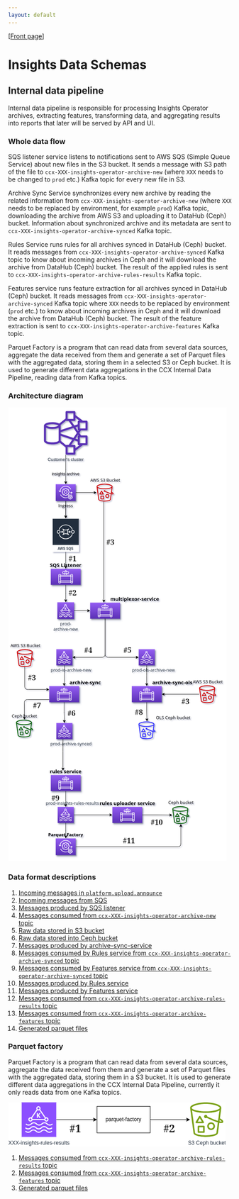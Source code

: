 ```yaml
---
layout: default
---
```

\[[Front page](index.md)\]

# Insights Data Schemas

## Internal data pipeline

Internal data pipeline is responsible for processing Insights Operator
archives, extracting features, transforming data, and aggregating results into
reports that later will be served by API and UI.

### Whole data flow

SQS listener service listens to notifications sent to AWS SQS (Simple Queue
Service) about new files in the S3 bucket. It sends a message with S3 path of
the file to `ccx-XXX-insights-operator-archive-new` (where `XXX` needs to be
changed to `prod` etc.) Kafka topic for every new file in S3.

Archive Sync Service synchronizes every new archive by reading the related
information from `ccx-XXX-insights-operator-archive-new` (where `XXX` needs to
be replaced by environment, for example `prod`) Kafka topic, downloading the
archive from AWS S3 and uploading it to DataHub (Ceph) bucket. Information
about synchronized archive and its metadata are sent to
`ccx-XXX-insights-operator-archive-synced` Kafka topic.

Rules Service runs rules for all archives synced in DataHub (Ceph) bucket. It
reads messages from `ccx-XXX-insights-operator-archive-synced` Kafka topic to
know about incoming archives in Ceph and it will download the archive from
DataHub (Ceph) bucket. The result of the applied rules is sent to
`ccx-XXX-insights-operator-archive-rules-results` Kafka topic.

Features service runs feature extraction for all archives synced in DataHub
(Ceph) bucket. It reads messages from
`ccx-XXX-insights-operator-archive-synced` Kafka topic where `XXX` needs to be
replaced by environment (`prod` etc.) to know about incoming archives in Ceph
and it will download the archive from DataHub (Ceph) bucket. The result of the
feature extraction is sent to `ccx-XXX-insights-operator-archive-features`
Kafka topic.

Parquet Factory is a program that can read data from several data sources,
aggregate the data received from them and generate a set of Parquet files with
the aggregated data, storing them in a selected S3 or Ceph bucket. It is used
to generate different data aggregations in the CCX Internal Data Pipeline,
reading data from Kafka topics.

### Architecture diagram

<img src="images/internal-data-pipeline-architecture.png" alt="Internal data pipeline" usemap="#internal-pipeline">
<map name="internal-pipeline">
    <area shape="rect" coords="110, 298,  155, 333"   title="Incoming messages in `platform.upload.announce`" alt="internal-pipeline/platform.upload.announce_messages.html" href="internal-pipeline/platform.upload.announce_messages.html">
    <area shape="rect" coords="110, 430,  155, 465"   title="Incoming messages from SQS" alt="internal-pipeline/incoming_sqs_messages.html" href="internal-pipeline/incoming_sqs_messages.html">
    <area shape="rect" coords="110, 540,  155, 575"   title="Messages produced by SQS listener" alt="internal-pipeline/sqs_listener_messages.html" href="internal-pipeline/sqs_listener_messages.html">
    <area shape="rect" coords="139, 579,  184, 614"   title="Messages consumed from `ccx-XXX-insights-operator-archive-new` topic" alt="internal-pipeline/insights_operator_archive_new.html" href="internal-pipeline/insights_operator_archive_new.html">
    <area shape="rect" coords="223, 399,  268, 434"   title="Raw data stored in S3 bucket" alt="internal-pipeline/raw_data_S3_bucket.html" href="internal-pipeline/raw_data_S3_bucket.html">
    <area shape="rect" coords="283, 579,  328, 614"   title="Raw data stored into Ceph bucket" alt="internal-pipeline/raw_data_Ceph_bucket.html" href="internal-pipeline/raw_data_Ceph_bucket.html">
    <area shape="rect" coords="226, 649,  271, 684"   title="Messages produced by archive-sync-service" alt="internal-pipeline/archive_sync_service_messages.html" href="internal-pipeline/archive_sync_service_messages.html">
    <area shape="rect" coords="136, 698,  181, 733"   title="Messages consumed by Rules service from `ccx-XXX-insights-operator-archive-synced` topic" alt="internal-pipeline/insights_operator_archive_synced_rules_service.html" href="internal-pipeline/insights_operator_archive_synced_rules_service.html">
    <area shape="rect" coords="280, 698,  325, 733"   title="Messages consumed by Features service from `ccx-XXX-insights-operator-archive-synced` topic" alt="internal-pipeline/insights_operator_archive_synced_features_service.html" href="internal-pipeline/insights_operator_archive_synced_features_service.html">
    <area shape="rect" coords="110, 877,  155, 912"   title="Messages produced by Rules service" alt="internal-pipeline/rules_service_messages.html" href="internal-pipeline/rules_service_messages.html">
    <area shape="rect" coords="355, 877,  400, 912"   title="Messages produced by Features service" alt="internal-pipeline/features_service_messages.html" href="internal-pipeline/features_service_messages.html">
    <area shape="rect" coords="110, 1020, 155, 1055"  title="Messages consumed from `ccx-XXX-insights-operator-archive-rules-results` topic" alt="internal-pipeline/parquet_rules_results.html" href="internal-pipeline/parquet_rules_results.html">
    <area shape="rect" coords="355, 1020, 400, 1055"  title="Messages consumed from `ccx-XXX-insights-operator-archive-features` topic" alt="internal-pipeline/parquet_features.html" href="internal-pipeline/parquet_features.html">
    <area shape="rect" coords="229, 1115, 274, 1150"  title="Generated parquet files" alt="internal-pipeline/parquet_output.html" href="internal-pipeline/parquet_output.html">
</map>



### Data format descriptions

1. [Incoming messages in `platform.upload.announce`](internal-pipeline/platform.upload.announce_messages.md)
1. [Incoming messages from SQS](internal-pipeline/incoming_sqs_messages.md)
1. [Messages produced by SQS listener](internal-pipeline/sqs_listener_messages.md)
1. [Messages consumed from `ccx-XXX-insights-operator-archive-new` topic](internal-pipeline/insights_operator_archive_new.md)
1. [Raw data stored in S3 bucket](internal-pipeline/raw_data_S3_bucket.md)
1. [Raw data stored into Ceph bucket](internal-pipeline/raw_data_Ceph_bucket.md)
1. [Messages produced by archive-sync-service](internal-pipeline/archive_sync_service_messages.md)
1. [Messages consumed by Rules service from `ccx-XXX-insights-operator-archive-synced` topic](internal-pipeline/insights_operator_archive_synced_rules_service.md)
1. [Messages consumed by Features service from `ccx-XXX-insights-operator-archive-synced` topic](internal-pipeline/insights_operator_archive_synced_features_service.md)
1. [Messages produced by Rules service](internal-pipeline/rules_service_messages.md)
1. [Messages produced by Features service](internal-pipeline/features_service_messages.md)
1. [Messages consumed from `ccx-XXX-insights-operator-archive-rules-results` topic](internal-pipeline/parquet_rules_results.md)
1. [Messages consumed from `ccx-XXX-insights-operator-archive-features` topic](internal-pipeline/parquet_features.md)
1. [Generated parquet files](internal-pipeline/parquet_output.md)

### Parquet factory

Parquet Factory is a program that can read data from several data sources,
aggregate the data received from them and generate a set of Parquet files with
the aggregated data, storing them in a S3 bucket. It is used to generate
different data aggregations in the CCX Internal Data Pipeline, currently it only
reads data from one Kafka topics.

<img src="images/parquet-factory.png" alt="Parquet factory" usemap="#parquet-factory">
<map name="parquet-factory">
    <area shape="rect" coords="130, 34, 170, 64"   title="Messages consumed from [qa|prod]-insights-rules-results topic" alt="Messages consumed [qa|prod]-insights-rules-results topic" href="internal-pipeline/parquet_rules_results.html">
    <area shape="rect" coords="389, 165, 429, 195" title="Generated parquet files" alt="Generated parquet files" href="internal-pipeline/parquet_output.html">
</map>

1. [Messages consumed from `ccx-XXX-insights-operator-archive-rules-results` topic](internal-pipeline/parquet_rules_results.md)
2. [Messages consumed from `ccx-XXX-insights-operator-archive-features` topic](internal-pipeline/parquet_features.md)
3. [Generated parquet files](internal-pipeline/parquet_output.md)
